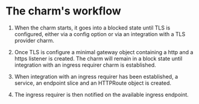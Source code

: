 # The charm's workflow
1. When the charm starts, it goes into a blocked state until TLS is configured, either via a config option or via an integration with a TLS provider charm.

2. Once TLS is configure a minimal gateway object containing a http and a https listener is created. The charm will remain in a block state until integration with an ingress requirer charm is established.

3. When integration with an ingress requirer has been established, a service, an endpoint slice and an HTTPRoute object is created.

4. The ingress requirer is then notified on the available ingress endpoint.